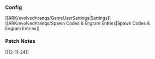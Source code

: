 ### Config
[[ARK/evolved/tranqs/GameUserSettings|Settings]]
[[ARK/evolved/tranqs/Spawn Codes & Engram Entries|Spawn Codes & Engram Entries]]
### Patch Notes
[[12-11-24]]